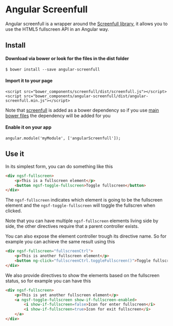 Angular Screenfull
==================

Angular screenfull is a wrapper around the [Screenfull library](https://github.com/sindresorhus/screenfull.js/), it allows you to use the HTML5 fullscreen API in an Angular way.

## Install

#### Download via bower or look for the files in the dist folder

    $ bower install --save angular-screenfull

#### Import it to your page

    <script src="bower_components/screenfull/dist/screenfull.js"></script>
    <script src="bower_components/angular-screenfull/dist/angular-screenfull.min.js"></script>

Note that [screenfull](https://github.com/sindresorhus/screenfull.js) is added as a bower dependency
so if you use [main bower files](https://github.com/ck86/main-bower-files) the dependency will be added for you

#### Enable it on your app

    angular.module('myModule', ['angularScreenfull']);

## Use it

In its simplest form, you can do something like this

```html
<div ngsf-fullscreen>
    <p>This is a fullscreen element</p>
    <button ngsf-toggle-fullscreen>Toggle fullscreen</button>
</div>
```

The `ngsf-fullscreen` indicates which element is going to be the fullscreen element and the `ngsf-toggle-fullscreen`
will toggle the fullscren when clicked.

Note that you can have multiple `ngsf-fullscreen` elements living side by side, the other directives require that a
parent controller exists.

You can also expose the element controller trough its directive name. So for example you can achieve the same result
using this

```html
<div ngsf-fullscreen="fullscreenCtrl">
    <p>This is another fullscreen element</p>
    <button ng-click="fullscreenCtrl.toggleFullscreen()">Toggle fullscreen</button>
</div>
```

We also provide directives to show the elements based on the fullscreen status, so for example you can have this

```html
<div ngsf-fullscreen>
    <p>This is yet another fullscreen element</p>
    <a ngsf-toggle-fullscreen show-if-fullscreen-enabled>
        <i show-if-fullscreen=false>Icon for enter fullscreen</i>
        <i show-if-fullscreen=true>Icon for exit fullscreen</i>
    </a>
</div>
```


